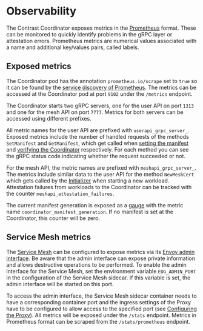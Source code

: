 # Observability

The Contrast Coordinator exposes metrics in the
[Prometheus](https://prometheus.io/) format. These can be monitored to quickly
identify problems in the gRPC layer or attestation errors. Prometheus metrics
are numerical values associated with a name and additional key/values pairs,
called labels.

## Exposed metrics

The Coordinator pod has the annotation `prometheus.io/scrape` set to `true` so
it can be found by the [service discovery of
Prometheus](https://prometheus.io/docs/prometheus/latest/configuration/configuration/#kubernetes_sd_config).
The metrics can be accessed at the Coordinator pod at port `9102` under the
`/metrics` endpoint.

The Coordinator starts two gRPC servers, one for the user API on port `1313` and
one for the mesh API on port `7777`. Metrics for both servers can be accessed
using different prefixes.

All metric names for the user API are prefixed with `userapi_grpc_server_`.
Exposed metrics include the number of  handled requests of the methods
`SetManifest` and `GetManifest`, which get called when [setting the
manifest](../deployment#set-the-manifest) and [verifying the
Coordinator](../deployment#verify-the-coordinator) respectively. For each method
you can see the gRPC status code indicating whether the request succeeded or
not.

For the mesh API, the metric names are prefixed with `meshapi_grpc_server_`. The
metrics include similar data to the user API for the method `NewMeshCert` which
gets called by the [Initializer](../components#the-initializer) when starting a
new workload. Attestation failures from workloads to the Coordinator can be
tracked with the counter `meshapi_attestation_failures`.

The current manifest generation is exposed as a
[gauge](https://prometheus.io/docs/concepts/metric_types/#gauge) with the metric
name `coordinator_manifest_generation`. If no manifest is set at the
Coordinator, this counter will be zero.

## Service Mesh metrics

The [Service Mesh](../components/service-mesh.md) can be configured to expose
metrics via its [Envoy admin
interface](https://www.envoyproxy.io/docs/envoy/latest/operations/admin). Be
aware that the admin interface can expose private information and allows
destructive operations to be performed. To enable the admin interface for the
Service Mesh, set the environment variable `EDG_ADMIN_PORT` in the configuration
of the Service Mesh sidecar. If this variable is set, the admin interface will
be started on this port.

To access the admin interface, the Service Mesh sidecar container needs to have
a corresponding container port and the ingress settings of the Proxy have to be
configured to allow access to the specified port (see [Configuring the
Proxy](../components/service-mesh#configuring-the-proxy)). All metrics will be
exposed under the `/stats` endpoint. Metrics in Prometheus format can be scraped
from the `/stats/prometheus` endpoint.
